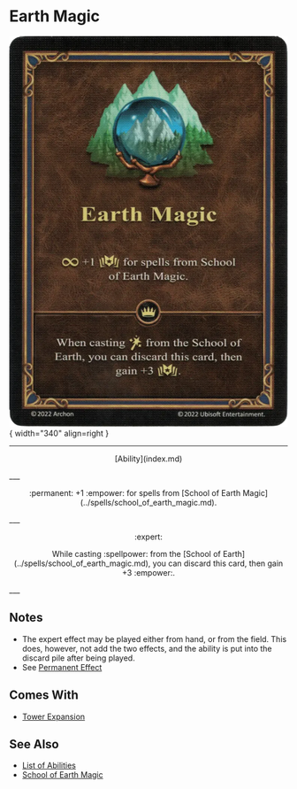# Earth Magic

![Earth Magic](../assets/abilities-earth_magic.webp){ width="340" align=right }

___
<p style="text-align: center;" markdown>[Ability](index.md)</p>
___
<p style="text-align: center;" markdown>:permanent: +1 :empower: for spells from [School of Earth Magic](../spells/school_of_earth_magic.md).</p>
___
<p style="text-align: center;" markdown> :expert: </p>

<p style="text-align: center;" markdown>While casting :spellpower: from the [School of Earth](../spells/school_of_earth_magic.md), you can discard this card, then gain +3 :empower:.</p>
___


## Notes

- The expert effect may be played either from hand, or from the field. This does, however, not add the two effects, and the ability is put into the discard pile after being played.
- See [Permanent Effect](../keywords/permanent_effect.md)


## Comes With

- [Tower Expansion](../content/tower_expansion.md)


## See Also

- [List of Abilities](index.md)
- [School of Earth Magic](../spells/school_of_earth_magic.md)
